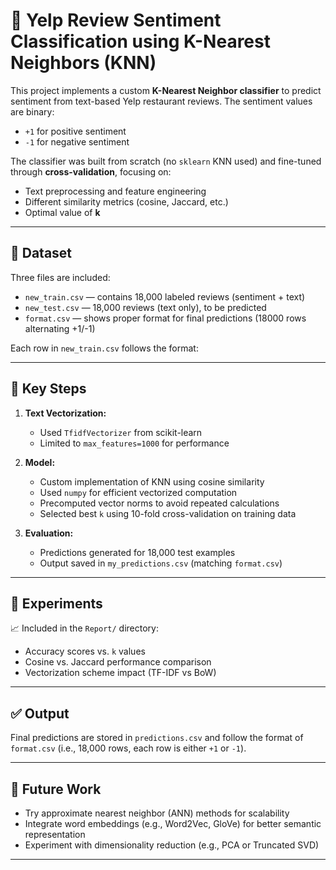 # 📝 Yelp Review Sentiment Classification using K-Nearest Neighbors (KNN)

This project implements a custom **K-Nearest Neighbor classifier** to predict sentiment from text-based Yelp restaurant reviews. The sentiment values are binary:  
- `+1` for positive sentiment  
- `-1` for negative sentiment  

The classifier was built from scratch (no `sklearn` KNN used) and fine-tuned through **cross-validation**, focusing on:
- Text preprocessing and feature engineering
- Different similarity metrics (cosine, Jaccard, etc.)
- Optimal value of **k**

---

## 📁 Dataset

Three files are included:
- `new_train.csv` — contains 18,000 labeled reviews (sentiment + text)
- `new_test.csv` — 18,000 reviews (text only), to be predicted
- `format.csv` — shows proper format for final predictions (18000 rows alternating +1/-1)

Each row in `new_train.csv` follows the format:



---


## 🧠 Key Steps

1. **Text Vectorization:**
   - Used `TfidfVectorizer` from scikit-learn
   - Limited to `max_features=1000` for performance

2. **Model:**
   - Custom implementation of KNN using cosine similarity
   - Used `numpy` for efficient vectorized computation
   - Precomputed vector norms to avoid repeated calculations
   - Selected best `k` using 10-fold cross-validation on training data

3. **Evaluation:**
   - Predictions generated for 18,000 test examples
   - Output saved in `my_predictions.csv` (matching `format.csv`)


---

## 🧪 Experiments

📈 Included in the `Report/` directory:
- Accuracy scores vs. `k` values
- Cosine vs. Jaccard performance comparison
- Vectorization scheme impact (TF-IDF vs BoW)

---

## ✅ Output

Final predictions are stored in `predictions.csv` and follow the format of `format.csv` (i.e., 18,000 rows, each row is either `+1` or `-1`).

---

## 🚀 Future Work

- Try approximate nearest neighbor (ANN) methods for scalability
- Integrate word embeddings (e.g., Word2Vec, GloVe) for better semantic representation
- Experiment with dimensionality reduction (e.g., PCA or Truncated SVD)

---

